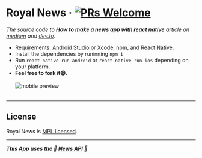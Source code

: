 # Royal News &middot; [![PRs Welcome](https://img.shields.io/badge/PRs-welcome-brightgreen.svg)](https://github.com/msal4/royal_news/compare?expand=1)

*The source code to **How to make a news app with react native** article on [medium](https://medium.com/@msal/create-a-news-app-using-react-native-ced249263627) and [dev.to](https://dev.to/msal4/how-to-build-a-news-app-with-react-native-4ifd)*.

* Requirements: [Android Studio](https://developer.android.com/studio/) or [Xcode](https://developer.apple.com/xcode/), [npm](https://Nodejs.org), and [React Native](https://facebook.github.io/react-native/).<br />
* Install the dependencies by runinning ```npm i``` <br />
* Run `react-native run-android` or `react-native run-ios` depending on your platform.
* **Feel free to fork it😄.**<br /><br />
![mobile preview](https://cdn-images-1.medium.com/max/800/1*8ONZhhGqrQ6OCagY6ZHjbQ.jpeg)<br /><br />

---

## License

Royal News is [MPL licensed](./LICENSE).

---

***This App uses the 💙 [News API](https://newsapi.org) 💙***
